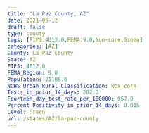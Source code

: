 ```yaml
---
title: "La Paz County, AZ"
date: 2021-05-12
draft: false
type: county
tags: [FIPS:4012.0,FEMA:9.0,Non-core,Green]
categories: [AZ]
County: La Paz County
State: AZ
FIPS: 4012.0
FEMA_Region: 9.0
Population: 21108.0
NCHS_Urban_Rural_Classification: Non-core
Tests_in_prior_14_days: 202.0
Fourteen_day_test_rate_per_100000: 957.0
Percent_Positivity_in_prior_14_days: 0.015
Level: Green
url: /states/AZ/la-paz-county
---
```



